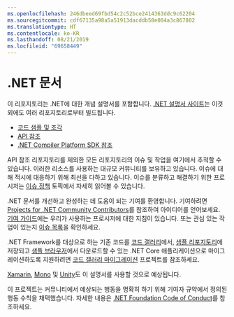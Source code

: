 ```yaml
---
ms.openlocfilehash: 246dbeed69fbd54c2c52bce2414363ddc9c62204
ms.sourcegitcommit: cdf67135a98a5a51913dacddb58e004a3c867802
ms.translationtype: HT
ms.contentlocale: ko-KR
ms.lasthandoff: 08/21/2019
ms.locfileid: "69658449"
---
```

# <a name="net-docs"></a>.NET 문서

이 리포지토리는 .NET에 대한 개념 설명서를 포함합니다. [.NET 설명서 사이트](https://docs.microsoft.com/dotnet)는 이것 외에도 여러 리포지토리로부터 빌드됩니다.

- [코드 샘플 및 조각](https://github.com/dotnet/samples)
- [API 참조](https://github.com/dotnet/dotnet-api-docs)
- [.NET Compiler Platform SDK 참조](https://github.com/dotnet/roslyn-api-docs)

API 참조 리포지토리를 제외한 모든 리포지토리의 이슈 및 작업을 여기에서 추적할 수 있습니다. 이러한 리소스를 사용하는 대규모 커뮤니티를 보유하고 있습니다. 이슈에 대해 적시에 대응하기 위해 최선을 다하고 있습니다. 이슈를 분류하고 해결하기 위한 프로시저는 [이슈 정책](issues-policy.md) 토픽에서 자세히 읽어볼 수 있습니다.

.NET 문서를 개선하고 완성하는 데 도움이 되는 기여를 환영합니다. 기여하려면 [Projects for .NET Community Contributors](https://github.com/dotnet/docs/projects/35)를 참조하여 아이디어를 얻어보세요. [기여 가이드](CONTRIBUTING.md)에는 우리가 사용하는 프로시저에 대한 지침이 있습니다. 또는 관심 있는 작업이 있는지 [이슈 목록](https://github.com/dotnet/docs/issues)을 확인하세요. 

.NET Framework를 대상으로 하는 기존 코드를 [코드 갤러리](https://code.msdn.microsoft.com)에서, [샘플 리포지토리](https://github.com/dotnet/samples)에 저장되고 [샘플 브라우저](https://docs.microsoft.com/samples/browse)에서 다운로드할 수 있는 .NET Core 애플리케이션으로 마이그레이션하도록 지원하려면 [코드 갤러리 마이그레이션](https://github.com/dotnet/docs/projects/88) 프로젝트를 참조하세요. 

[Xamarin](https://docs.microsoft.com/xamarin), [Mono](http://docs.go-mono.com/?link=root%3a%2fclasslib) 및 [Unity](https://docs.unity3d.com/Manual/index.html)도 이 설명서를 사용할 것으로 예상됩니다.

이 프로젝트는 커뮤니티에서 예상되는 행동을 명확히 하기 위해 기여자 규약에서 정의된 행동 수칙을 채택했습니다.
자세한 내용은 [.NET Foundation Code of Conduct](https://dotnetfoundation.org/code-of-conduct)를 참조하세요.

